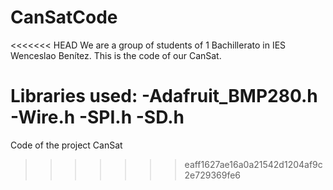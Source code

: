 # CanSatCode
<<<<<<< HEAD
We are a group of students of 1 Bachillerato in IES Wenceslao Benítez. This is the code of our CanSat.

Libraries used:
    -Adafruit_BMP280.h
    -Wire.h
    -SPI.h
    -SD.h
=======
Code of the project CanSat
>>>>>>> eaff1627ae16a0a21542d1204af9c2e729369fe6
